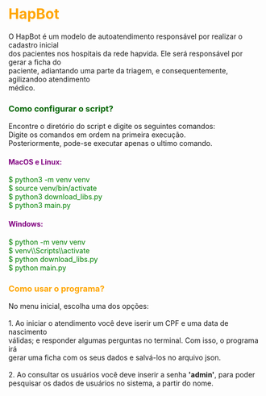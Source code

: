<h1 style="color: orange">HapBot</h1>

<p>
    O HapBot é um modelo de autoatendimento responsável por realizar o cadastro inicial<br>
    dos pacientes nos hospitais da rede hapvida. Ele será responsável por gerar a ficha do<br>
    paciente, adiantando uma parte da triagem, e consequentemente, agilizandoo atendimento<br>
    médico.
</p>

<h3 style="color: darkgreen">Como configurar o script?</h3>

<p>
    Encontre o diretório do script e digite os seguintes comandos:<br>
    Digite os comandos em ordem na primeira execução.<br>
    Posteriormente, pode-se executar apenas o ultimo comando.
</p>

<h4 style="color: purple">MacOS e Linux:</h4>

<p style="color: green">
    $ python3 -m venv venv<br>
    $ source venv/bin/activate<br>
    $ python3 download_libs.py<br>
    $ python3 main.py
</p>

<h4 style="color: purple">Windows:</h4>

<p style="color: green">
    $ python -m venv venv<br>
    $ venv\\Scripts\\activate<br>
    $ python download_libs.py<br>
    $ python main.py
</p>

<h3 style="color: orange">Como usar o programa?</h3>

<p>
    No menu inicial, escolha uma dos opções:<br><br>
    1. Ao iniciar o atendimento você deve iserir um CPF e uma data de nascimento<br>
    válidas; e responder algumas perguntas no terminal. Com isso, o programa irá<br>
    gerar uma ficha com os seus dados e salvá-los no arquivo json.<br><br>
    2. Ao consultar os usuários você deve inserir a senha <b>'admin'</b>, para poder<br>
    pesquisar os dados de usuários no sistema, a partir do nome.
</p>